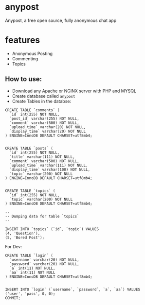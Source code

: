 # anypost
Anypost, a free open source, fully anonymous chat app 

# features
* Anonymous Posting
* Commenting
* Topics

## How to use:

* Download any Apache or NGINX server with PHP and MYSQL
* Create database called `anypost`
* Create Tables in the databse:
```
CREATE TABLE `comments` (
  `id` int(255) NOT NULL,
  `post_id` varchar(255) NOT NULL,
  `comment` varchar(500) NOT NULL,
  `upload_time` varchar(20) NOT NULL,
  `display_time` varchar(20) NOT NULL
) ENGINE=InnoDB DEFAULT CHARSET=utf8mb4;


CREATE TABLE `posts` (
  `id` int(255) NOT NULL,
  `title` varchar(111) NOT NULL,
  `comment` varchar(500) NOT NULL,
  `upload_time` varchar(111) NOT NULL,
  `display_time` varchar(100) NOT NULL,
  `topic` varchar(200) NOT NULL
) ENGINE=InnoDB DEFAULT CHARSET=utf8mb4;


CREATE TABLE `topics` (
  `id` int(255) NOT NULL,
  `topic` varchar(200) NOT NULL
) ENGINE=InnoDB DEFAULT CHARSET=utf8mb4;

--
-- Dumping data for table `topics`
--

INSERT INTO `topics` (`id`, `topic`) VALUES
(4, 'Question'),
(5, 'Bored Post');
```

For Dev:

```
CREATE TABLE `login` (
  `username` varchar(20) NOT NULL,
  `password` varchar(20) NOT NULL,
  `a` int(11) NOT NULL,
  `aa` int(11) NOT NULL
) ENGINE=InnoDB DEFAULT CHARSET=utf8mb4;


INSERT INTO `login` (`username`, `password`, `a`, `aa`) VALUES
('user', 'pass', 0, 0);
COMMIT;
```
